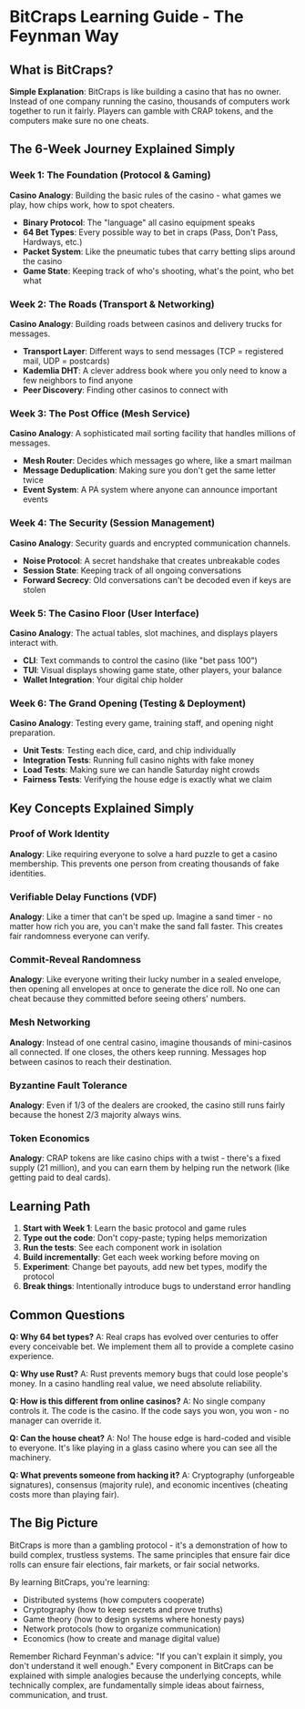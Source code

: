 # BitCraps Learning Guide - The Feynman Way

## What is BitCraps?

**Simple Explanation**: BitCraps is like building a casino that has no owner. Instead of one company running the casino, thousands of computers work together to run it fairly. Players can gamble with CRAP tokens, and the computers make sure no one cheats.

## The 6-Week Journey Explained Simply

### Week 1: The Foundation (Protocol & Gaming)
**Casino Analogy**: Building the basic rules of the casino - what games we play, how chips work, how to spot cheaters.

- **Binary Protocol**: The "language" all casino equipment speaks
- **64 Bet Types**: Every possible way to bet in craps (Pass, Don't Pass, Hardways, etc.)
- **Packet System**: Like the pneumatic tubes that carry betting slips around the casino
- **Game State**: Keeping track of who's shooting, what's the point, who bet what

### Week 2: The Roads (Transport & Networking)
**Casino Analogy**: Building roads between casinos and delivery trucks for messages.

- **Transport Layer**: Different ways to send messages (TCP = registered mail, UDP = postcards)
- **Kademlia DHT**: A clever address book where you only need to know a few neighbors to find anyone
- **Peer Discovery**: Finding other casinos to connect with

### Week 3: The Post Office (Mesh Service)
**Casino Analogy**: A sophisticated mail sorting facility that handles millions of messages.

- **Mesh Router**: Decides which messages go where, like a smart mailman
- **Message Deduplication**: Making sure you don't get the same letter twice
- **Event System**: A PA system where anyone can announce important events

### Week 4: The Security (Session Management)
**Casino Analogy**: Security guards and encrypted communication channels.

- **Noise Protocol**: A secret handshake that creates unbreakable codes
- **Session State**: Keeping track of all ongoing conversations
- **Forward Secrecy**: Old conversations can't be decoded even if keys are stolen

### Week 5: The Casino Floor (User Interface)
**Casino Analogy**: The actual tables, slot machines, and displays players interact with.

- **CLI**: Text commands to control the casino (like "bet pass 100")
- **TUI**: Visual displays showing game state, other players, your balance
- **Wallet Integration**: Your digital chip holder

### Week 6: The Grand Opening (Testing & Deployment)
**Casino Analogy**: Testing every game, training staff, and opening night preparation.

- **Unit Tests**: Testing each dice, card, and chip individually
- **Integration Tests**: Running full casino nights with fake money
- **Load Tests**: Making sure we can handle Saturday night crowds
- **Fairness Tests**: Verifying the house edge is exactly what we claim

## Key Concepts Explained Simply

### Proof of Work Identity
**Analogy**: Like requiring everyone to solve a hard puzzle to get a casino membership. This prevents one person from creating thousands of fake identities.

### Verifiable Delay Functions (VDF)
**Analogy**: Like a timer that can't be sped up. Imagine a sand timer - no matter how rich you are, you can't make the sand fall faster. This creates fair randomness everyone can verify.

### Commit-Reveal Randomness
**Analogy**: Like everyone writing their lucky number in a sealed envelope, then opening all envelopes at once to generate the dice roll. No one can cheat because they committed before seeing others' numbers.

### Mesh Networking
**Analogy**: Instead of one central casino, imagine thousands of mini-casinos all connected. If one closes, the others keep running. Messages hop between casinos to reach their destination.

### Byzantine Fault Tolerance
**Analogy**: Even if 1/3 of the dealers are crooked, the casino still runs fairly because the honest 2/3 majority always wins.

### Token Economics
**Analogy**: CRAP tokens are like casino chips with a twist - there's a fixed supply (21 million), and you can earn them by helping run the network (like getting paid to deal cards).

## Learning Path

1. **Start with Week 1**: Learn the basic protocol and game rules
2. **Type out the code**: Don't copy-paste; typing helps memorization
3. **Run the tests**: See each component work in isolation
4. **Build incrementally**: Get each week working before moving on
5. **Experiment**: Change bet payouts, add new bet types, modify the protocol
6. **Break things**: Intentionally introduce bugs to understand error handling

## Common Questions

**Q: Why 64 bet types?**
A: Real craps has evolved over centuries to offer every conceivable bet. We implement them all to provide a complete casino experience.

**Q: Why use Rust?**
A: Rust prevents memory bugs that could lose people's money. In a casino handling real value, we need absolute reliability.

**Q: How is this different from online casinos?**
A: No single company controls it. The code is the casino. If the code says you won, you won - no manager can override it.

**Q: Can the house cheat?**
A: No! The house edge is hard-coded and visible to everyone. It's like playing in a glass casino where you can see all the machinery.

**Q: What prevents someone from hacking it?**
A: Cryptography (unforgeable signatures), consensus (majority rule), and economic incentives (cheating costs more than playing fair).

## The Big Picture

BitCraps is more than a gambling protocol - it's a demonstration of how to build complex, trustless systems. The same principles that ensure fair dice rolls can ensure fair elections, fair markets, or fair social networks. 

By learning BitCraps, you're learning:
- Distributed systems (how computers cooperate)
- Cryptography (how to keep secrets and prove truths)
- Game theory (how to design systems where honesty pays)
- Network protocols (how to organize communication)
- Economics (how to create and manage digital value)

Remember Richard Feynman's advice: "If you can't explain it simply, you don't understand it well enough." Every component in BitCraps can be explained with simple analogies because the underlying concepts, while technically complex, are fundamentally simple ideas about fairness, communication, and trust.